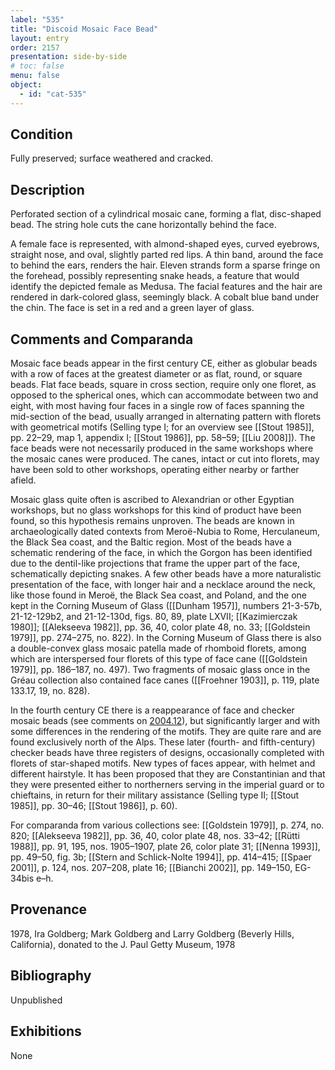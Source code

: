 ```yaml
---
label: "535"
title: "Discoid Mosaic Face Bead"
layout: entry
order: 2157
presentation: side-by-side
# toc: false
menu: false
object:
  - id: "cat-535"
---
```


## Condition

Fully preserved; surface weathered and cracked.

## Description

Perforated section of a cylindrical mosaic cane, forming a flat, disc-shaped bead. The string hole cuts the cane horizontally behind the face.

A female face is represented, with almond-shaped eyes, curved eyebrows, straight nose, and oval, slightly parted red lips. A thin band, around the face to behind the ears, renders the hair. Eleven strands form a sparse fringe on the forehead, possibly representing snake heads, a feature that would identify the depicted female as Medusa. The facial features and the hair are rendered in dark-colored glass, seemingly black. A cobalt blue band under the chin. The face is set in a red and a green layer of glass.

## Comments and Comparanda

Mosaic face beads appear in the first century CE, either as globular beads with a row of faces at the greatest diameter or as flat, round, or square beads. Flat face beads, square in cross section, require only one floret, as opposed to the spherical ones, which can accommodate between two and eight, with most having four faces in a single row of faces spanning the mid-section of the bead, usually arranged in alternating pattern with florets with geometrical motifs (Selling type I; for an overview see [[Stout 1985]], pp. 22–29, map 1, appendix I; [[Stout 1986]], pp. 58–59; [[Liu 2008]]). The face beads were not necessarily produced in the same workshops where the mosaic canes were produced. The canes, intact or cut into florets, may have been sold to other workshops, operating either nearby or farther afield.

Mosaic glass quite often is ascribed to Alexandrian or other Egyptian workshops, but no glass workshops for this kind of product have been found, so this hypothesis remains unproven. The beads are known in archaeologically dated contexts from Meroë-Nubia to Rome, Herculaneum, the Black Sea coast, and the Baltic region. Most of the beads have a schematic rendering of the face, in which the Gorgon has been identified due to the dentil-like projections that frame the upper part of the face, schematically depicting snakes. A few other beads have a more naturalistic presentation of the face, with longer hair and a necklace around the neck, like those found in Meroë, the Black Sea coast, and Poland, and the one kept in the Corning Museum of Glass ([[Dunham 1957]], numbers 21-3-57b, 21-12-129b2, and 21-12-130d, figs. 80, 89, plate LXVII; [[Kazimierczak 1980]]; [[Alekseeva 1982]], pp. 36, 40, color plate 48, no. 33; [[Goldstein 1979]], pp. 274–275, no. 822). In the Corning Museum of Glass there is also a double-convex glass mosaic patella made of rhomboid florets, among which are interspersed four florets of this type of face cane ([[Goldstein 1979]], pp. 186–187, no. 497). Two fragments of mosaic glass once in the Gréau collection also contained face canes ([[Froehner 1903]], p. 119, plate 133.17, 19, no. 828).

In the fourth century CE there is a reappearance of face and checker mosaic beads (see comments on [2004.12](#cat)), but significantly larger and with some differences in the rendering of the motifs. They are quite rare and are found exclusively north of the Alps. These later (fourth- and fifth-century) checker beads have three registers of designs, occasionally completed with florets of star-shaped motifs. New types of faces appear, with helmet and different hairstyle. It has been proposed that they are Constantinian and that they were presented either to northerners serving in the imperial guard or to chieftains, in return for their military assistance (Selling type II; [[Stout 1985]], pp. 30–46; [[Stout 1986]], p. 60).

For comparanda from various collections see: [[Goldstein 1979]], p. 274, no. 820; [[Alekseeva 1982]], pp. 36, 40, color plate 48, nos. 33–42; [[Rütti 1988]], pp. 91, 195, nos. 1905–1907, plate 26, color plate 31; [[Nenna 1993]], pp. 49–50, fig. 3b; [[Stern and Schlick-Nolte 1994]], pp. 414–415; [[Spaer 2001]], p. 124, nos. 207–208, plate 16; [[Bianchi 2002]], pp. 149–150, EG-34bis e–h.

## Provenance

1978, Ira Goldberg; Mark Goldberg and Larry Goldberg (Beverly Hills, California), donated to the J. Paul Getty Museum, 1978

## Bibliography

Unpublished

## Exhibitions

None